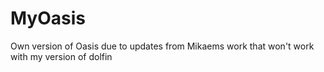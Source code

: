 # MyOasis
Own version of Oasis due to updates from Mikaems work that won't work with my version of dolfin
